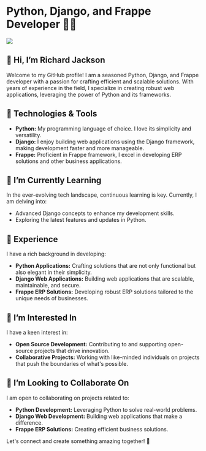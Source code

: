 # Python, Django, and Frappe Developer 👨‍💻

<img align="center" src="https://github.com/frappe/frappe/assets/153195674/d071047f-1f97-45da-9123-e0bd792113b3">

## 👋 Hi, I’m Richard Jackson

Welcome to my GitHub profile! I am a seasoned Python, Django, and Frappe developer with a passion for crafting efficient and scalable solutions. With years of experience in the field, I specialize in creating robust web applications, leveraging the power of Python and its frameworks.

## 🔧 Technologies & Tools

- **Python:** My programming language of choice. I love its simplicity and versatility.
- **Django:** I enjoy building web applications using the Django framework, making development faster and more manageable.
- **Frappe:** Proficient in Frappe framework, I excel in developing ERP solutions and other business applications.

## 🌱 I’m Currently Learning

In the ever-evolving tech landscape, continuous learning is key. Currently, I am delving into:

- Advanced Django concepts to enhance my development skills.
- Exploring the latest features and updates in Python.

## 💼 Experience

I have a rich background in developing:

- **Python Applications:** Crafting solutions that are not only functional but also elegant in their simplicity.
- **Django Web Applications:** Building web applications that are scalable, maintainable, and secure.
- **Frappe ERP Solutions:** Developing robust ERP solutions tailored to the unique needs of businesses.

## 👀 I’m Interested In

I have a keen interest in:

- **Open Source Development:** Contributing to and supporting open-source projects that drive innovation.
- **Collaborative Projects:** Working with like-minded individuals on projects that push the boundaries of what's possible.

## 💞 I’m Looking to Collaborate On

I am open to collaborating on projects related to:

- **Python Development:** Leveraging Python to solve real-world problems.
- **Django Web Development:** Building web applications that make a difference.
- **Frappe ERP Solutions:** Creating efficient business solutions.


Let's connect and create something amazing together! 🚀

